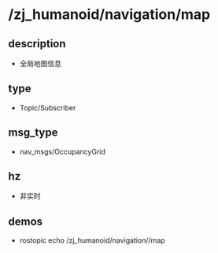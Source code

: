 # /zj_humanoid/navigation/map

## description
- 全局地图信息

## type
- Topic/Subscriber

## msg_type
- nav_msgs/OccupancyGrid

## hz
- 非实时

## demos
- rostopic echo /zj_humanoid/navigation//map

